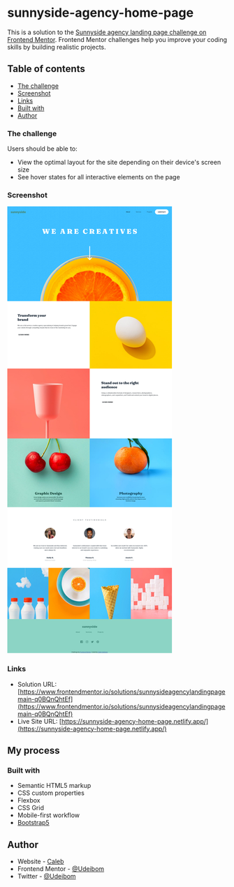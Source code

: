 # sunnyside-agency-home-page
This is a solution to the [Sunnyside agency landing page challenge on Frontend Mentor](https://www.frontendmentor.io/challenges/sunnyside-agency-landing-page-7yVs3B6ef). Frontend Mentor challenges help you improve your coding skills by building realistic projects.

## Table of contents

  - [The challenge](#the-challenge)
  - [Screenshot](#screenshot)
  - [Links](#links)
  - [Built with](#built-with)
  - [Author](#author)


### The challenge

Users should be able to:

- View the optimal layout for the site depending on their device's screen size
- See hover states for all interactive elements on the page

### Screenshot

![](./Screenshot%202022-08-27%20at%2022-45-34%20Frontend%20Mentor%20Sunnyside%20agency%20landing%20page.png)


### Links

- Solution URL: [https://www.frontendmentor.io/solutions/sunnysideagencylandingpagemain-q0BQnQhtEf](https://www.frontendmentor.io/solutions/sunnysideagencylandingpagemain-q0BQnQhtEf)
- Live Site URL: [https://sunnyside-agency-home-page.netlify.app/](https://sunnyside-agency-home-page.netlify.app/)

## My process

### Built with

- Semantic HTML5 markup
- CSS custom properties
- Flexbox
- CSS Grid
- Mobile-first workflow
- [Bootstrap5](https://getbootstrap.com/)



## Author

- Website - [Caleb](https://www.merez.com)
- Frontend Mentor - [@Udeibom](https://www.frontendmentor.io/profile/Udeibom)
- Twitter - [@Udeibom](https://www.twitter.com/Udeibom)
